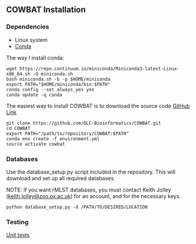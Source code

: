 ## COWBAT Installation

### Dependencies

* Linux system
* [Conda](https://conda.io/docs/user-guide/install/linux.html)

The way I install conda:

```
wget https://repo.continuum.io/miniconda/Miniconda3-latest-Linux-x86_64.sh -O miniconda.sh
bash miniconda.sh -b -p $HOME/miniconda
export PATH="$HOME/miniconda/bin:$PATH"
conda config --set always_yes yes
conda update -q conda
```

The easiest way to install COWBAT is to download the source code [GitHub Link](https://github.com/OLC-Bioinformatics/COWBAT.git)

```
git clone https://github.com/OLC-Bioinformatics/COWBAT.git
cd COWBAT
export PATH="/path/to/repository/COWBAT:$PATH"
conda env create -f environment.yml
source activate cowbat
```

### Databases

Use the database_setup.py script included in the repository. This will download and set up all required databases.

NOTE: If you want rMLST databases, you must contact Keith Jolley (keith.jolley@zoo.ox.ac.uk)
for an account, and for the necessary keys.

```
python database_setup.py -d /PATH/TO/DESIRED/LOCATION 
```

### Testing

[Unit tests](tests.md)

